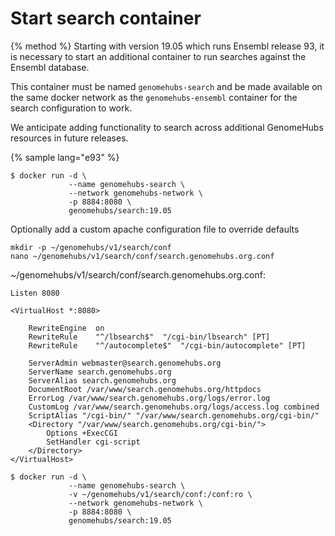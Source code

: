 # Start search container

{% method %}
Starting with version 19.05 which runs Ensembl release 93, it is necessary to start an additional container to run searches against the Ensembl database.

This container must be named `genomehubs-search` and be made available on the same docker network as the `genomehubs-ensembl` container for the search configuration to work.

We anticipate adding functionality to search across additional GenomeHubs resources in future releases.

{% sample lang="e93" %}
```
$ docker run -d \
             --name genomehubs-search \
             --network genomehubs-network \
             -p 8884:8080 \
             genomehubs/search:19.05
```

Optionally add a custom apache configuration file to override defaults

```
mkdir -p ~/genomehubs/v1/search/conf
nano ~/genomehubs/v1/search/conf/search.genomehubs.org.conf
```

~/genomehubs/v1/search/conf/search.genomehubs.org.conf:
```
Listen 8080

<VirtualHost *:8080>

    RewriteEngine  on
    RewriteRule    "^/lbsearch$"  "/cgi-bin/lbsearch" [PT]
    RewriteRule    "^/autocomplete$"  "/cgi-bin/autocomplete" [PT]

    ServerAdmin webmaster@search.genomehubs.org
    ServerName search.genomehubs.org
    ServerAlias search.genomehubs.org
    DocumentRoot /var/www/search.genomehubs.org/httpdocs
    ErrorLog /var/www/search.genomehubs.org/logs/error.log 
    CustomLog /var/www/search.genomehubs.org/logs/access.log combined
    ScriptAlias "/cgi-bin/" "/var/www/search.genomehubs.org/cgi-bin/"
    <Directory "/var/www/search.genomehubs.org/cgi-bin/">
        Options +ExecCGI
        SetHandler cgi-script
    </Directory>    
</VirtualHost>

```

```
$ docker run -d \
             --name genomehubs-search \
             -v ~/genomehubs/v1/search/conf:/conf:ro \
             --network genomehubs-network \
             -p 8884:8080 \
             genomehubs/search:19.05
```

